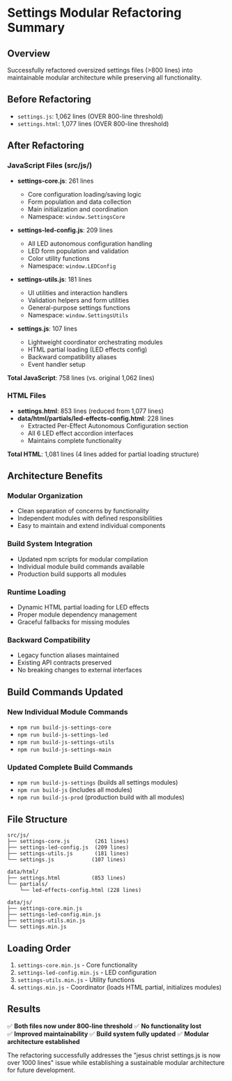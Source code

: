 # Settings Modular Refactoring Summary

## Overview
Successfully refactored oversized settings files (>800 lines) into maintainable modular architecture while preserving all functionality.

## Before Refactoring
- `settings.js`: 1,062 lines (OVER 800-line threshold)
- `settings.html`: 1,077 lines (OVER 800-line threshold)

## After Refactoring

### JavaScript Files (src/js/)
- **settings-core.js**: 261 lines
  - Core configuration loading/saving logic
  - Form population and data collection
  - Main initialization and coordination
  - Namespace: `window.SettingsCore`

- **settings-led-config.js**: 209 lines  
  - All LED autonomous configuration handling
  - LED form population and validation
  - Color utility functions
  - Namespace: `window.LEDConfig`

- **settings-utils.js**: 181 lines
  - UI utilities and interaction handlers
  - Validation helpers and form utilities
  - General-purpose settings functions
  - Namespace: `window.SettingsUtils`

- **settings.js**: 107 lines
  - Lightweight coordinator orchestrating modules
  - HTML partial loading (LED effects config)
  - Backward compatibility aliases
  - Event handler setup

**Total JavaScript**: 758 lines (vs. original 1,062 lines)

### HTML Files
- **settings.html**: 853 lines (reduced from 1,077 lines) 
- **data/html/partials/led-effects-config.html**: 228 lines
  - Extracted Per-Effect Autonomous Configuration section
  - All 6 LED effect accordion interfaces
  - Maintains complete functionality

**Total HTML**: 1,081 lines (4 lines added for partial loading structure)

## Architecture Benefits

### Modular Organization
- Clean separation of concerns by functionality
- Independent modules with defined responsibilities
- Easy to maintain and extend individual components

### Build System Integration
- Updated npm scripts for modular compilation
- Individual module build commands available
- Production build supports all modules

### Runtime Loading
- Dynamic HTML partial loading for LED effects
- Proper module dependency management
- Graceful fallbacks for missing modules

### Backward Compatibility
- Legacy function aliases maintained
- Existing API contracts preserved
- No breaking changes to external interfaces

## Build Commands Updated

### New Individual Module Commands
- `npm run build-js-settings-core`
- `npm run build-js-settings-led` 
- `npm run build-js-settings-utils`
- `npm run build-js-settings-main`

### Updated Complete Build Commands
- `npm run build-js-settings` (builds all settings modules)
- `npm run build-js` (includes all modules)
- `npm run build-js-prod` (production build with all modules)

## File Structure

```
src/js/
├── settings-core.js        (261 lines)
├── settings-led-config.js  (209 lines)  
├── settings-utils.js       (181 lines)
└── settings.js            (107 lines)

data/html/
├── settings.html          (853 lines)
└── partials/
    └── led-effects-config.html (228 lines)

data/js/
├── settings-core.min.js
├── settings-led-config.min.js
├── settings-utils.min.js
└── settings.min.js
```

## Loading Order
1. `settings-core.min.js` - Core functionality
2. `settings-led-config.min.js` - LED configuration
3. `settings-utils.min.js` - Utility functions  
4. `settings.min.js` - Coordinator (loads HTML partial, initializes modules)

## Results
✅ **Both files now under 800-line threshold**
✅ **No functionality lost**  
✅ **Improved maintainability**
✅ **Build system fully updated**
✅ **Modular architecture established**

The refactoring successfully addresses the "jesus christ settings.js is now over 1000 lines" issue while establishing a sustainable modular architecture for future development.
